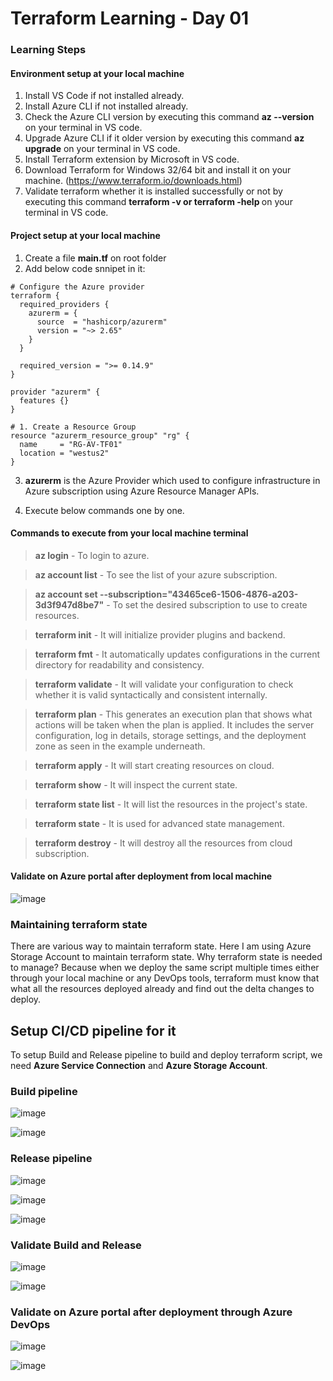 # Terraform Learning - Day 01

### Learning Steps

#### Environment setup at your local machine
1. Install VS Code if not installed already.
2. Install Azure CLI if not installed already.
3. Check the Azure CLI version by executing this command <b>az --version</b> on your terminal in VS code.
4. Upgrade Azure CLI if it older version by executing this command <b>az upgrade</b> on your terminal in VS code.
5. Install Terraform extension by Microsoft in VS code.
6. Download Terraform for Windows 32/64 bit and install it on your machine. (https://www.terraform.io/downloads.html)
7. Validate terraform whether it is installed successfully or not by executing this command <b> terraform -v or terraform -help </b> on your terminal in VS code.

#### Project setup at your local machine
1. Create a file <b>main.tf</b> on root folder
2. Add below code snnipet in it:

```
# Configure the Azure provider
terraform {
  required_providers {
    azurerm = {
      source  = "hashicorp/azurerm"
      version = "~> 2.65"
    }
  }

  required_version = ">= 0.14.9"
}

provider "azurerm" {
  features {}
}

# 1. Create a Resource Group
resource "azurerm_resource_group" "rg" {
  name     = "RG-AV-TF01"  
  location = "westus2"  
}

```

3. <b>azurerm</b> is the Azure Provider which used to configure infrastructure in Azure subscription using Azure Resource Manager APIs.

4. Execute below commands one by one.

#### Commands to execute from your local machine terminal
> <b>az login</b> - To login to azure.

> <b>az account list</b> - To see the list of your azure subscription.

> <b>az account set --subscription="43465ce6-1506-4876-a203-3d3f947d8be7"</b> - To set the desired subscription to use to create resources.

> <b>terraform init</b> - It will initialize provider plugins and backend.

> <b>terraform fmt</b> - It automatically updates configurations in the current directory for readability and consistency.

> <b>terraform validate</b> - It will validate your configuration to check whether it is valid syntactically and consistent internally.

> <b>terraform plan</b> - This generates an execution plan that shows what actions will be taken when the plan is applied. It includes the server configuration, log in details, storage settings, and the deployment zone as seen in the example underneath.

> <b>terraform apply</b> - It will start creating resources on cloud.

> <b>terraform show</b> - It will inspect the current state.

> <b>terraform state list</b> - It will list the resources in the project's state.

> <b>terraform state</b> - It is used for advanced state management.

> <b>terraform destroy</b> - It will destroy all the resources from cloud subscription.

#### Validate on Azure portal after deployment from local machine
![image](https://user-images.githubusercontent.com/84455469/130588372-849b2893-8501-4941-9bda-e1722393c728.png)


### Maintaining terraform state
There are various way to maintain terraform state. Here I am using Azure Storage Account to maintain terraform state. Why terraform state is needed to manage? Because when we deploy the same script multiple times either through your local machine or any DevOps tools, terraform must know that what all the resources deployed already and find out the delta changes to deploy.

## Setup CI/CD pipeline for it
To setup Build and Release pipeline to build and deploy terraform script, we need <b>Azure Service Connection</b> and <b>Azure Storage Account</b>.

### Build pipeline

![image](https://user-images.githubusercontent.com/84455469/130579686-7dcf6317-e683-41f1-807d-87e6a1b74b6d.png)

![image](https://user-images.githubusercontent.com/84455469/130580537-9fb945ff-00a4-47fa-bdb2-38b4cad6cf81.png)

### Release pipeline
![image](https://user-images.githubusercontent.com/84455469/130582569-55c3cd82-be03-433a-930b-40a398809746.png)

![image](https://user-images.githubusercontent.com/84455469/130583438-cba170bc-0bde-4b7e-8d63-e163b0e51da8.png)

![image](https://user-images.githubusercontent.com/84455469/130583845-983debf2-d8d3-4cf5-a1d6-a65e3cdd199d.png)

### Validate Build and Release
![image](https://user-images.githubusercontent.com/84455469/130585441-03c302d0-8a14-48bf-b33c-28e0e0654734.png)

![image](https://user-images.githubusercontent.com/84455469/130586260-208ca642-9724-4ab9-b94c-f6908433cd6c.png)

### Validate on Azure portal after deployment through Azure DevOps
![image](https://user-images.githubusercontent.com/84455469/130587797-e2126890-7556-439d-ae58-83e4042e7115.png)

![image](https://user-images.githubusercontent.com/84455469/130587967-ad797c87-e3fa-4b03-b5f7-1927ae767b18.png)
